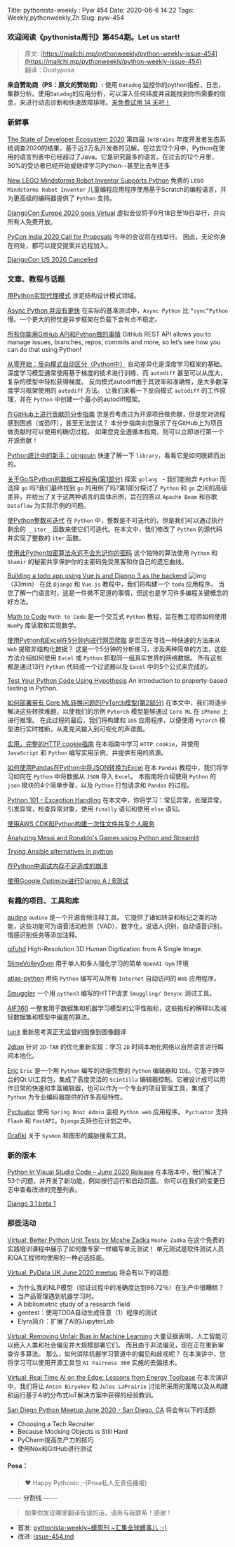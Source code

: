 Title: pythonista-weekly : Pyw 454
Date: 2020-06-6 14:22
Tags: Weekly,pythonweekly,Zh 
Slug: pyw-454

### 欢迎阅读《pythonista周刊》第454期。Let us start!


>原文: [https://mailchi.mp/pythonweekly/python-weekly-issue-454](https://mailchi.mp/pythonweekly/python-weekly-issue-454)  
>翻译：Dustyposa

**来自赞助商（PS：原文的赞助商）:**
使用 `Datadog` 监控你的python指标，日志，集群分析。使用`Datadog`的应用分析，可以深入任何纬度并且能找到你所需要的信息，来进行动态诊断和快速故障排除。[来免费试用 14 天吧！](https://www.datadoghq.com/dg/apm/python-troubleshooting/?utm_source=Advertisement&utm_medium=Advertisement&utm_campaign=PythonWeekly-Troubleshooting)



### 新鲜事

[The State of Developer Ecosystem 2020](https://www.jetbrains.com/lp/devecosystem-2020/)
第四届 `JetBrains` 年度开发者生态系统调查2020的结果，基于近2万名开发者的见解。在过去12个月中，Python在使用的语言列表中已经超过了Java。它是研究最多的语言。在过去的12个月里，30%的受访者已经开始或继续学习Python--甚至比去年还多

[New LEGO Mindstorms Robot Inventor Supports Python](https://www.lego.com/en-gb/aboutus/news/2020/june/lego-mindstorms-robot-inventor)
免费的 `LEGO Mindstorms Robot Inventor` 儿童编程应用程序使用基于Scratch的编程语言，并为更高级的编码器提供了 `Python` 支持。

[DjangoCon Europe 2020 goes Virtual](https://2020.djangocon.eu/about/tickets/)
虚拟会议将于9月18日至19日举行，并向所有人免费开放。

[PyCon India 2020 Call for Proposals](https://in.pycon.org/cfp/2020/proposals/)
今年的会议将在线举行。 因此，无论你身在何处，都可以提交提案并远程加入。

[DjangoCon US 2020 Cancelled](https://www.djangoproject.com/weblog/2020/jun/17/update-djangocon-us-2020/) 

### 文章、教程与话题


[用Python实现代理模式](https://rednafi.github.io/digressions/python/2020/06/16/python-proxy-pattern.html)
涉足结构设计模式领域。

[Async Python 并没有更快](http://calpaterson.com/async-python-is-not-faster.html)
在实际的基准测试中，`Async Python` 比 `“sync”Python` 慢。一个更大的担忧是异步框架在负载下会有点不稳定。

[所有你能用GitHub API和Python做的事情](https://t.co/4symV7IizT)
GitHub REST API allows you to manage issues, branches, repos, commits and more, so let’s see how you can do that using Python!

[从零开始：反向模式自动区分（Python中）](https://sidsite.com/posts/autodiff/)
自动差异化是深度学习框架的基础。 深度学习模型通常使用基于梯度的技术进行训练，而 `autodiff` 甚至可以从庞大，复杂的模型中轻松获得梯度。 反向模式autodiff由于其效率和准确性，是大多数深度学习框架使用的 `autodiff` 方法。 让我们来看一下反向模式 `autodiff` 的工作原理，并在 `Python` 中创建一个最小的autodiff框架。

[在GitHub上进行贡献的分步指南](https://www.dataschool.io/how-to-contribute-on-github/)
您是否考虑过为开源项目做贡献，但是您对流程感到困惑（或恐吓），甚至无法尝试？ 本分步指南向您展示了在GitHub上为项目做贡献时可以使用的确切过程。 如果您完全遵循本指南，则可以立即进行第一个开源贡献！

[Python统计中的新手：pingouin](https://t.co/E7Sbm41H2D)
快速了解一下 `library`，看看它是如何脱颖而出的。

[关于Go与Python的数据工程视角(第1部分)](https://chollinger.com/blog/2020/06/a-data-engineering-perspective-on-go-vs.-python-part-1/)
探索 `golang ` - 我们能抛弃 `Python` 而选择 `go` 吗?我们最终找到 `go` 的用例了吗?第1部分探讨了 `Python` 和 `go` 之间的高级差异，并给出了关于这两种语言的具体示例，旨在回答以 `Apache Beam` 和谷歌 `Dataflow` 为实际示例的问题。

[使Python整数可迭代](https://arpitbhayani.me/blogs/python-iterable-integers)
在 `Python` 中，整数是不可迭代的，但是我们可以通过执行剩余的 `__iter__`函数来使它们可迭代。在本文中，我们修改了 `Python` 的源代码并实现了整数的 `iter` 函数。

[使用此Python加密算法永远不会忘记你的密码](https://opensource.com/article/20/6/python-passwords)
这个独特的算法使用 `Python` 和 `Shamir` 的秘密共享保护你的主密码免受黑客和你自己的遗忘曲线。

[Building a todo app using Vue.js and Django 3 as the backend](https://www.youtube.com/watch?v=j5DKSvAB-Ww) ![img](https://mcusercontent.com/e2e180baf855ac797ef407fc7/images/af76283a-6e65-436c-967a-900427cf6399.png)（33min）
在此 `Django` 和 `Vue.js` 教程中，我们将构建一个 `todo` 应用程序。 当您了解一门语言时，这是一件微不足道的事情，但这也是学习许多编程关键概念的好方法。

[Math to Code](https://mathtocode.com/)
`Math to Code` 是一个交互式 `Python` 教程，旨在教工程师如何使用 `NumPy` 库读取和实现数学。

[使用Python和Excel在5分钟内进行网页爬取](https://gallon.me/web-scraping-in-5-mins-python-excel/)
是否正在寻找一种快速的方法来从 `Web` 提取非结构化数据？ 这是一个5分钟的分析练习，涉及两种简单的方法，这些方法介绍如何使用 `Excel` 或 `Python` 抓取同一组真实世界的网络数据。 所有这些都是通过13行 `Python` 代码或一个过滤器以及 `Excel` 中的5个公式来完成的。

[Test Your Python Code Using Hypothesis](https://florian-dahlitz.de/blog/test-your-python-code-using-hypothesis)
An introduction to property-based testing in Python.

[如何部署带有 Core ML转换问题的PyTorch模型(第2部分)](http://www.ml-illustrated.com/2020/06/01/deploy-pytorch-model-with-coreml-convert-issues.html)
在本文中，我们将逐步解决这些转换难题，以使我们的示例 `Pytorch` 模型能够通过 `Core ML` 在 `iPhone` 上进行推理。 在此过程的最后，我们将构建和 `iOS` 应用程序，以便使用 `Pytorch` 模型进行实时推断，从麦克风输入到可视化的声谱图。

[实用，完整的HTTP cookie指南](https://www.valentinog.com/blog/cookies/)
在本指南中学习 `HTTP cookie`，并使用 `JavaScript` 和 `Python` 编写实用示例，并提供有用的资源。

[如何使用Pandas在Python中将JSON转换为Excel](https://www.marsja.se/how-to-convert-json-to-excel-python-pandas/)
在本 `Pandas` 教程中，我们将学习如何在 `Python` 中将数据从 `JSON` 导入 `Excel`。 本指南将介绍使用 `Python` 的 `json` 模块的4个简单步骤，以及 `Python` 打包请求和 `Pandas` 的过程。

[Python 101 – Exception Handling](https://www.blog.pythonlibrary.org/2020/06/17/python-101-exception-handling-2/)
在本文中，你将学习：常见异常，处理异常，引发异常，检查异常对象，使用 `finally` 语句和使用 `else` 语句。

[使用AWS CDK和Python构建一次性文件共享个人服务](https://doesntwork.me/post/building-a-one-time-file-sharing-personal-service/)

[Analyzing Messi and Ronaldo's Games using Python and Streamlit](http://adilmoujahid.com/posts/2020/06/streamlit-messi-ronaldo/)

[Trying Ansible alternatives in python](http://blog.rfox.eu/en/Explorations/Trying_Ansible_alternatives_in_python.html)

[在Python中调试内存不足造成的崩溃](https://pythonspeed.com/articles/crash-out-of-memory/)

[使用Google Optimize进行Django A / B测试](https://hodovi.cc/blog/django-b-testing-google-optimize/)



### 有趣的项目、工具和库

[audino](https://github.com/midas-research/audino)
`audino` 是一个开源音频注释工具。 它提供了诸如转录和标记之类的功能，这些功能可为语音活动检测（VAD），数字化，说话人识别，自动语音识别，情感识别任务等添加注释。

[pifuhd](https://github.com/facebookresearch/pifuhd)
High-Resolution 3D Human Digitization from A Single Image.

[SlimeVolleyGym](https://github.com/hardmaru/slimevolleygym) 
用于单人和多人强化学习的简单 `OpenAI Gym` 环境

[atlas-python](https://github.com/epeios-q37/atlas-python)
用纯 `Python` 编写可从所有 `Internet` 自动访问的 `Web` 应用程序。

[Smuggler](https://github.com/defparam/smuggler) 
一个用 `python3` 编写的HTTP请求 `Smuggling/ Desync` 测试工具。

[AIF360](https://github.com/IBM/AIF360)
一整套用于数据集和机器学习模型的公平性指标，这些指标的解释以及减轻数据集和模型中偏差的算法。

[tunit](https://github.com/clovaai/tunit)
重新思考真正无监督的图像到图像翻译

[2dtan](https://github.com/ChenJoya/2dtan)
针对 `2D-TAN` 的优化重新实现：学习 `2D` 时间本地化网络以自然语言进行瞬间本地化。

[Eric](https://eric-ide.python-projects.org/) 
`Eric` 是一个用 `Python` 编写的功能完整的 `Python` 编辑器和 `IDE`。它基于跨平台的Qt UI工具包，集成了高度灵活的 `Scintilla` 编辑器控制。它被设计成可以用作日常的快速和丰富编辑器，也可以作为一个专业的项目管理工具，集成了 `Python` 为专业编码器提供的许多高级特性。

[Pyctuator](https://github.com/SolarEdgeTech/pyctuator)
使用 `Spring Boot Admin` 监视 `Python web` 应用程序。 `Pyctuator` 支持 `Flask` 和 `FastAPI`。`Django`支持也在计划之中。

[Grafiki](https://github.com/lucky-luk3/Grafiki) 
关于 `Sysmon` 和图形的威胁搜索工具。



### 新的版本

[Python in Visual Studio Code – June 2020 Release](https://devblogs.microsoft.com/python/python-in-visual-studio-code-june-2020-release/)
在本版本中，我们解决了53个问题，并开发了新功能，例如按行运行和启动页面。 你可以在我们的变更日志中查看改进的完整列表。

[Django 3.1 beta 1](https://www.djangoproject.com/weblog/2020/jun/15/django-31-beta-1-released/) 

### 那些活动

[Virtual: Better Python Unit Tests by Moshe Zadka](https://www.meetup.com/dcpython/events/271005846/)
`Moshe Zadka` 在这个免费的实践培训课程中展示了如何像专家一样编写单元测试！ 单元测试是软件测试人员和QA工程师均使用的一种必选技能。

[Virtual: PyData UK June 2020 meetup](https://www.meetup.com/PyData-Cambridge-Meetup/events/271149560/)
将会有以下的话题:

- 为什么我的NLP模型（验证过程中的准确度达到96.72％）在生产中很糟糕？
- 当产品管理遇到机器学习时。
- A bibliometric study of a research field
- gentest：使用TDDA自动生成任意（1）程序的测试
- Elyra简介：扩展了AI的JupyterLab


[Virtual: Removing Unfair Bias in Machine Learning](https://www.meetup.com/PyDataChi/events/271220589/)
大量证据表明，人工智能可以嵌入人类和社会偏见并大规模部署它们。 而且由于非法偏见，现在正在重新审查许多算法。 那么，如何消除机器学习管道中的偏见和歧视呢？ 在本演讲中，您将学习可以使用开源工具包 `AI Fairness 360` 实施的去偏技术。

[Virtual: Real Time AI on the Edge: Lessons from Energy Toolbase](https://www.meetup.com/PyData-Calgary/events/270976097/)
在本次演讲中，我们将让 `Anton Biryukov` 和 `Jules LaPrairie` 讨论所采用的策略以及从构建和运行基于AI的分布式IoT解决方案中获得的经验教训。

[San Diego Python Meetup June 2020 - San Diego, CA](https://www.meetup.com/pythonsd/events/gmxcqrybcjbhc/)
将会有以下的话题:

- Choosing a Tech Recruiter 
- Because Mocking Objects is Still Hard 
- PyCharm提高生产力的技巧
- 使用Nox和GitHub进行测试

#### Posa：

> ❤️ Happy Pythonic ;-(Posa私人无责任播报)  


----- 分割线 -----

> 如果你发现哪里翻译有误的话，请务与我联系！感谢！




- 首发: [pythonista-weekly~蠎周刊 ~汇集全球蠎事儿 ;-)](http://weekly.pychina.org/python-weekly/pyw-454.html)
- 改进: [issue-454.md](https://github.com/PyChina/weekly/blob/master/content/python-weekly/issue%23454.md)

